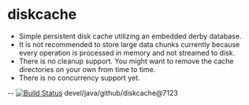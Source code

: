 # diskcache

* Simple persistent disk cache utilizing an embedded derby database.
* It is not recommended to store large data chunks currently because every operation is processed in memory and not streamed to disk.
* There is no cleanup support. You might want to remove the cache directories on your own from time to time.
* There is no concurrency support yet.



--
[![Build Status](https://travis-ci.org/jjYBdx4IL/diskcache.png?branch=master)](https://travis-ci.org/jjYBdx4IL/diskcache)
devel/java/github/diskcache@7123
